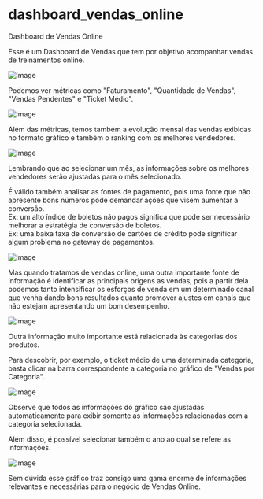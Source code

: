# dashboard_vendas_online
Dashboard de Vendas Online

Esse é um Dashboard de Vendas que tem por objetivo acompanhar vendas de treinamentos online.

![image](https://github.com/leofsilva10/dashboard_vendas_online/assets/114931860/d062f0c5-2706-4a09-bb05-27dab46017c7)

Podemos ver métricas como "Faturamento", "Quantidade de Vendas", "Vendas Pendentes" e "Ticket Médio".

![image](https://github.com/leofsilva10/dashboard_vendas_online/assets/114931860/2913ef67-1692-4057-9d26-ef3908e82fe5)

Além das métricas, temos também a evolução mensal das vendas exibidas no formato gráfico e também o ranking com os melhores vendedores.

![image](https://github.com/leofsilva10/dashboard_vendas_online/assets/114931860/570acaa2-4f88-4c49-aede-c4e89fe4351f)

Lembrando que ao selecionar um mês, as informações sobre os melhores vendedores serão ajustadas para o mês selecionado.

É válido também analisar as fontes de pagamento, pois uma fonte que não apresente bons números pode demandar ações que visem aumentar a conversão.
<br>Ex: um alto índice de boletos não pagos significa que pode ser necessário melhorar a estratégia de conversão de boletos.
<br>Ex: uma baixa taxa de conversão de cartões de crédito pode significar algum problema no gateway de pagamentos.

![image](https://github.com/leofsilva10/dashboard_vendas_online/assets/114931860/ef42d30b-6928-4877-bead-f568f7c01803)

Mas quando tratamos de vendas online, uma outra importante fonte de informação é identificar as principais origens as vendas, pois a partir dela podemos tanto intensificar os esforços de venda em um determinado canal que venha dando bons resultados quanto promover ajustes em canais que não estejam apresentando um bom desempenho.

![image](https://github.com/leofsilva10/dashboard_vendas_online/assets/114931860/84342583-dcec-477c-8b14-29795303b7eb)

Outra informação muito importante está relacionada às categorias dos produtos.

Para descobrir, por exemplo, o ticket médio de uma determinada categoria, basta clicar na barra correspondente a categoria no gráfico de "Vendas por Categoria".

![image](https://github.com/leofsilva10/dashboard_vendas_online/assets/114931860/08db9c0b-7818-4e27-b1c7-657b1eb76bc2)

Observe que todos as informações do gráfico são ajustadas automaticamente para exibir somente as informações relacionadas com a categoria selecionada.

Além disso, é possível selecionar também o ano ao qual se refere as informações.

![image](https://github.com/leofsilva10/dashboard_vendas_online/assets/114931860/fb2652f0-5c8d-4c27-89db-5fdbdf5e0c47)

Sem dúvida esse gráfico traz consigo uma gama enorme de informações relevantes e necessárias para o negócio de Vendas Online.
